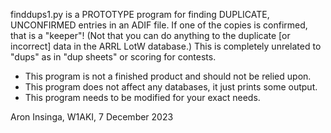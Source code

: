 finddups1.py is a PROTOTYPE program for finding DUPLICATE, UNCONFIRMED
entries in an ADIF file.  If one of the copies is confirmed, that is a
"keeper"!  (Not that you can do anything to the duplicate [or
incorrect] data in the ARRL LotW database.)  This is completely
unrelated to "dups" as in "dup sheets" or scoring for contests.

 * This program is not a finished product and should not be relied upon.
 * This program does not affect any databases, it just prints some output.
 * This program needs to be modified for your exact needs.

Aron Insinga, W1AKI, 7 December 2023
